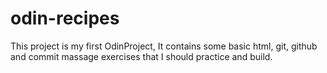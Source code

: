 # odin-recipes
This project is my first OdinProject, It contains some basic html, git, github and commit massage exercises that I should practice and build.